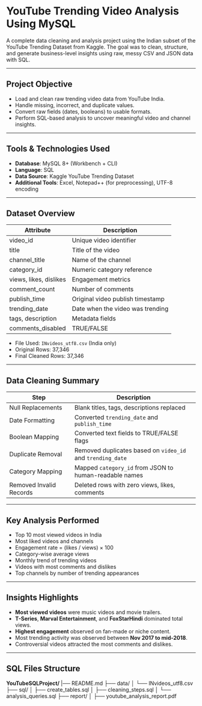 #  YouTube Trending Video Analysis Using MySQL

A complete data cleaning and analysis project using the Indian subset of the YouTube Trending Dataset from Kaggle. The goal was to clean, structure, and generate business-level insights using raw, messy CSV and JSON data with SQL.

---

##  Project Objective

- Load and clean raw trending video data from YouTube India.
- Handle missing, incorrect, and duplicate values.
- Convert raw fields (dates, booleans) to usable formats.
- Perform SQL-based analysis to uncover meaningful video and channel insights.

---

##  Tools & Technologies Used

- **Database**: MySQL 8+ (Workbench + CLI)
- **Language**: SQL
- **Data Source**: Kaggle YouTube Trending Dataset
- **Additional Tools**: Excel, Notepad++ (for preprocessing), UTF-8 encoding

---

##  Dataset Overview

| Attribute              | Description                             |
|------------------------|-----------------------------------------|
| video_id               | Unique video identifier                 |
| title                  | Title of the video                      |
| channel_title          | Name of the channel                     |
| category_id            | Numeric category reference              |
| views, likes, dislikes | Engagement metrics                      |
| comment_count          | Number of comments                      |
| publish_time           | Original video publish timestamp        |
| trending_date          | Date when the video was trending        |
| tags, description      | Metadata fields                         |
| comments_disabled      | TRUE/FALSE                              |

-  File Used: `INvideos_utf8.csv` (India only)
-  Original Rows: 37,346
-  Final Cleaned Rows: 37,346

---

##  Data Cleaning Summary

| Step                          | Description |
|-------------------------------|-------------|
|  Null Replacements            | Blank titles, tags, descriptions replaced |
|  Date Formatting              | Converted `trending_date` and `publish_time` |
|  Boolean Mapping              | Converted text fields to TRUE/FALSE flags |
|  Duplicate Removal            | Removed duplicates based on `video_id` and `trending_date` |
|  Category Mapping             | Mapped `category_id` from JSON to human-readable names |
|  Removed Invalid Records      | Deleted rows with zero views, likes, comments |

---

##  Key Analysis Performed

- Top 10 most viewed videos in India
- Most liked videos and channels
- Engagement rate = (likes / views) × 100
- Category-wise average views
- Monthly trend of trending videos
- Videos with most comments and dislikes
- Top channels by number of trending appearances

---

##  Insights Highlights

-  **Most viewed videos** were music videos and movie trailers.
-  **T-Series**, **Marval Entertainment**, and **FoxStarHindi** dominated total views.
-  **Highest engagement** observed on fan-made or niche content.
-  Most trending activity was observed between **Nov 2017 to mid-2018**.
-  Controversial videos attracted the most comments and dislikes.

---

##  SQL Files Structure
**YouTubeSQLProject/**
|── README.md
├── data/
│   └── INvideos_utf8.csv
├── sql/
│   ├── create_tables.sql
│   ├── cleaning_steps.sql
│   └── analysis_queries.sql
├── report/
│   ├── youtube_analysis_report.pdf 

